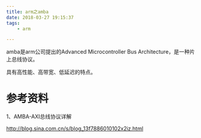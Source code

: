 ```yaml
---
title: arm之amba
date: 2018-03-27 19:15:37
tags:
	- arm

---
```




amba是arm公司提出的Advanced Microcontroller Bus Architecture，是一种片上总线协议。

具有高性能、高带宽、低延迟的特点。



# 参考资料

1、AMBA-AXI总线协议详解

http://blog.sina.com.cn/s/blog_13f7886010102x2iz.html